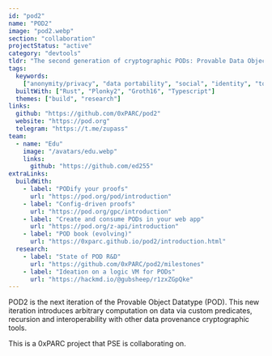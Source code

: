 ```yaml
---
id: "pod2"
name: "POD2"
image: "pod2.webp"
section: "collaboration"
projectStatus: "active"
category: "devtools"
tldr: "The second generation of cryptographic PODs: Provable Data Objects"
tags:
  keywords:
    ["anonymity/privacy", "data portability", "social", "identity", "toolkits"]
  builtWith: ["Rust", "Plonky2", "Groth16", "Typescript"]
  themes: ["build", "research"]
links:
  github: "https://github.com/0xPARC/pod2"
  website: "https://pod.org"
  telegram: "https://t.me/zupass"
team:
  - name: "Edu"
    image: "/avatars/edu.webp"
    links:
      github: "https://github.com/ed255"
extraLinks:
  buildWith:
    - label: "PODify your proofs"
      url: "https://pod.org/pod/introduction"
    - label: "Config-driven proofs"
      url: "https://pod.org/gpc/introduction"
    - label: "Create and consume PODs in your web app"
      url: "https://pod.org/z-api/introduction"
    - label: "POD book (evolving)"
      url: "https://0xparc.github.io/pod2/introduction.html"
  research:
    - label: "State of POD R&D"
      url: "https://github.com/0xPARC/pod2/milestones"
    - label: "Ideation on a logic VM for PODs"
      url: "https://hackmd.io/@gubsheep/r1zxZGpQke"
---
```


POD2 is the next iteration of the Provable Object Datatype (POD). This new iteration introduces arbitrary computation on data via custom predicates, recursion and interoperability with other data provenance cryptographic tools.

This is a 0xPARC project that PSE is collaborating on.

